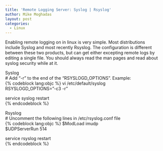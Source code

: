 ```yaml
---
title: 'Remote Logging Server: Syslog | Rsyslog'
author: Mike Moghadas
layout: post
categories:
  - Linux
---
```

Enabling remote logging on in linux is very simple. Most distributions include Syslog and most recently Rsyslog. The configuration is different between these two products, but can get either excepting remote logs by editing a single file. You should always read the man pages and read about syslog security while at it.

<!--more-->

Syslog  
\# Add &#8220;-r&#8221; to the end of the &#8220;RSYSLOGD_OPTIONS&#8221;. Example:  
{% codeblock lang:objc %}
vi /etc/default/syslog  
RSYSLOGD_OPTIONS=&#8221;-c3 -r&#8221;

service syslog restart  
{% endcodeblock %}

Rsyslog  
\# Uncomment the following lines in /etc/rsyslog.conf file  
{% codeblock lang:objc %}
$ModLoad imudp  
$UDPServerRun 514

service rsyslog restart  
{% endcodeblock %}

